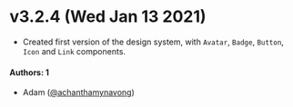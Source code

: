 # v3.2.4 (Wed Jan 13 2021)

- Created first version of the design system, with `Avatar`, `Badge`, `Button`, `Icon` and `Link` components.

#### Authors: 1

- Adam ([@achanthamynavong](https://github.com/achanthamynavong))
